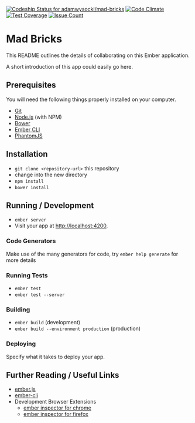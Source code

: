 [ ![Codeship Status for adamwysocki/mad-bricks](https://codeship.com/projects/f95b8930-c2a8-0133-04b6-46ca2537ba45/status?branch=master)](https://codeship.com/projects/137844) [![Code Climate](https://codeclimate.com/github/adamwysocki/mad-bricks/badges/gpa.svg)](https://codeclimate.com/github/adamwysocki/mad-bricks) [![Test Coverage](https://codeclimate.com/github/adamwysocki/mad-bricks/badges/coverage.svg)](https://codeclimate.com/github/adamwysocki/mad-bricks/coverage) [![Issue Count](https://codeclimate.com/github/adamwysocki/mad-bricks/badges/issue_count.svg)](https://codeclimate.com/github/adamwysocki/mad-bricks)

# Mad Bricks

This README outlines the details of collaborating on this Ember application.

A short introduction of this app could easily go here.

## Prerequisites

You will need the following things properly installed on your computer.

* [Git](http://git-scm.com/)
* [Node.js](http://nodejs.org/) (with NPM)
* [Bower](http://bower.io/)
* [Ember CLI](http://www.ember-cli.com/)
* [PhantomJS](http://phantomjs.org/)

## Installation

* `git clone <repository-url>` this repository
* change into the new directory
* `npm install`
* `bower install`

## Running / Development

* `ember server`
* Visit your app at [http://localhost:4200](http://localhost:4200).

### Code Generators

Make use of the many generators for code, try `ember help generate` for more details

### Running Tests

* `ember test`
* `ember test --server`

### Building

* `ember build` (development)
* `ember build --environment production` (production)

### Deploying

Specify what it takes to deploy your app.

## Further Reading / Useful Links

* [ember.js](http://emberjs.com/)
* [ember-cli](http://www.ember-cli.com/)
* Development Browser Extensions
  * [ember inspector for chrome](https://chrome.google.com/webstore/detail/ember-inspector/bmdblncegkenkacieihfhpjfppoconhi)
  * [ember inspector for firefox](https://addons.mozilla.org/en-US/firefox/addon/ember-inspector/)
